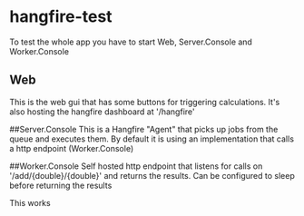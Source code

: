 # hangfire-test

To test the whole app you have to start Web, Server.Console and Worker.Console

## Web
This is the web gui that has some buttons for triggering calculations. 
It's also hosting the hangfire dashboard at '/hangfire'

##Server.Console
This is a Hangfire "Agent" that picks up jobs from the queue and executes them. By default it is using an implementation that calls a http endpoint (Worker.Console)

##Worker.Console
Self hosted http endpoint that listens for calls on '/add/{double}/{double}' and returns the results. Can be configured to sleep before returning the results

This works